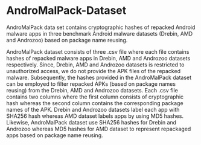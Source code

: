 # AndroMalPack-Dataset
AndroMalPack data set contains cryptographic hashes of repacked Android malware apps in three benchmark Android malware datasets (Drebin, AMD and Androzoo) based on package name reusing.

AndroMalPack dataset consists of three .csv file where each file contains hashes of repacked malware apps in Drebin, AMD and Androzoo datasets respectively. Since, Drebin, AMD and Androzoo datasets is restricted to unauthorized access, we do not provide the APK files of the repacked malware. Subsequently, the hashes provided in the AndroMalPack dataset can be employed to filter repacked APKs (based on package names reusing) from the Drebin, AMD and Androzoo datasets. Each .csv file contains two columns where the first column consists of cryptographic hash whereas the second column contains the corresponding package names of the APK. Drebin and Androzoo datasets label each app with SHA256 hash whereas AMD dataset labels apps by using MD5 hashes. Likewise, AndroMalPack dataset use SHA256 hashes for Drebin and Androzoo whereas MD5 hashes for AMD dataset to represent repackaged apps based on package name reusing.
